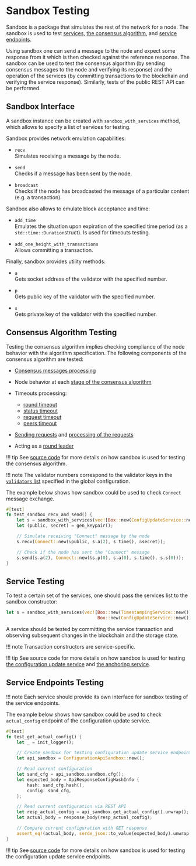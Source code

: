 # Sandbox Testing

Sandbox is a package that simulates the rest of the network for a node.
The sandbox is used to test [services](../architecture/services.md),
[the consensus algorithm](consensus/specification.md),
and [service endpoints](../glossary.md#service-endpoint).

Using sandbox one can send a message to the node and expect some response from it
which is then checked against the reference response. The sandbox can be used to
test the consensus algorithm (by sending consensus messages to the node and
verifying its response) and the operation of the services (by committing
transactions to the blockchain and verifying the service response). Similarly,
tests of the public REST API can be performed.

## Sandbox Interface

A sandbox instance can be created with `sandbox_with_services` method, which
allows to specify a list of services for testing.

Sandbox provides network emulation capabilities:

- `recv`  
  Simulates receiving a message by the node.

- `send`  
  Checks if a message has been sent by the node.

- `broadcast`  
  Checks if the node has broadcasted the message of a particular content
  (e.g. a transaction).

Sandbox also allows to emulate block acceptance and time:

- `add_time`  
  Emulates the situation upon expiration of the specified time period (as a
  `std::time::Duration`struct). Is used for timeouts testing.

- `add_one_height_with_transactions`  
  Allows committing a transaction.

Finally, sandbox provides utility methods:

- `a`  
  Gets socket address of the validator with the specified number.

- `p`  
  Gets public key of the validator with the specified number.

- `s`  
  Gets private key of the validator with the specified number.

## Consensus Algorithm Testing

Testing the consensus algorithm implies checking compliance of the node
behavior with the algorithm specification. The following components of the
consensus algorithm are tested:

- [Consensus messages processing](consensus/specification.md#message-processing)
- Node behavior at each [stage of the consensus algorithm](consensus/specification.md#consensus-algorithm-stages)
- Timeouts processing:

    - [round timeout](consensus/specification.md#round-timeout-processing)
    - [status timeout](consensus/specification.md#status-timeout-processing)
    - [request timeout](consensus/requests.md#request-timeout)
    - [peers timeout](consensus/requests.md#peers-timeout)

- [Sending requests](consensus/requests.md#sending-requests) and
  [processing of the requests](consensus/requests.md#requests-processing)

- Acting as a [round leader](../architecture/consensus.md#strawman-version)

!!! tip
    See [source code](https://github.com/exonum/exonum/blob/master/sandbox/tests/consensus.rs)
    for more details on how sandbox is used for testing the consensus algorithm.

!!! note
    The validator numbers correspond to the validator keys in the
    [`validators` list](../architecture/configuration.md#genesis) specified in
    the global configuration.

The example below shows how sandbox could be used to check `Connect` message
exchange.

```rust
#[test]
fn test_sandbox_recv_and_send() {
    let s = sandbox_with_services(vec![Box::new(ConfigUpdateService::new())]);
    let (public, secret) = gen_keypair();

    // Simulate receiving "Connect" message by the node
    s.recv(Connect::new(&public, s.a(2), s.time(), &secret));

    // Check if the node has sent the "Connect" message
    s.send(s.a(2), Connect::new(&s.p(0), s.a(0), s.time(), s.s(0)));
}
```

## Service Testing

To test a certain set of the services, one should pass the services list to the
sandbox constructor:

```rust
let s = sandbox_with_services(vec![Box::new(TimestampingService::new()),
                                   Box::new(ConfigUpdateService::new())]);
```

A service should be tested by committing the service transaction and observing
subsequent changes in the blockchain and the storage state.

!!! note
    Transaction constructors are service-specific.

!!! tip
    See source code for more details on how sandbox is used for testing
    [the configuration update service](https://github.com/exonum/exonum-configuration/blob/master/sandbox_tests/src/lib.rs)
    and [the anchoring service](https://github.com/exonum/exonum-btc-anchoring/tree/master/sandbox_tests/tests).

## Service Endpoints Testing

!!! note
    Each service should provide its own interface for sandbox testing of the
    service endpoints.

The example below shows how sandbox could be used to check `actual_config`
endpoint of the configuration update service.

```rust
#[test]
fn test_get_actual_config() {
    let _ = init_logger();

    // Create sandbox for testing configuration update service endpoints
    let api_sandbox = ConfigurationApiSandbox::new();

    // Read current configuration
    let sand_cfg = api_sandbox.sandbox.cfg();
    let expected_body = ApiResponseConfigHashInfo {
        hash: sand_cfg.hash(),
        config: sand_cfg,
    };

    // Read current configuration via REST API
    let resp_actual_config = api_sandbox.get_actual_config().unwrap();
    let actual_body = response_body(resp_actual_config);

    // Compare current configuration with GET response
    assert_eq!(actual_body, serde_json::to_value(expected_body).unwrap());
}
```

!!! tip
    See [source code](https://github.com/exonum/exonum-configuration/blob/master/sandbox_tests/src/api_tests.rs)
    for more details on how sandbox is used for testing the configuration update
    service endpoints.
